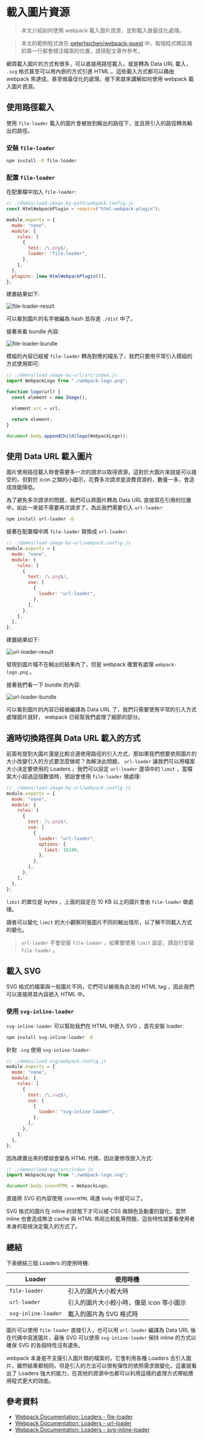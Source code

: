 # 載入圖片資源

> 本文介紹如何使用 webpack 載入圖片資源，並對載入做最佳化處理。

> 本文的範例程式放在 [peterhpchen/webpack-quest](https://github.com/peterhpchen/webpack-quest/tree/master/posts/23-image/demos) 中，每個程式碼區塊的第一行都會標注檔案的位置，請搭配文章作參考。

網頁載入圖片的方式有很多，可以直接用路徑載入，或是轉為 Data URL 載入， `.svg` 格式甚至可以用內嵌的方式引進 HTML 。這些載入方式都可以藉由 webpack 來達成，甚至做最佳化的處理。接下來就來講解如何使用 webpack 載入圖片資源。

## 使用路徑載入

使用 `file-loader` 載入的圖片會被放到輸出的路徑下，並且將引入的路徑轉為輸出的路徑。

### 安裝 `file-loader`

```bash
npm install -D file-loader
```

### 配置 `file-loader`

在配置檔中加入 `file-loader`:

```js
// ./demos/load-image-by-path/webpack.config.js
const HtmlWebpackPlugin = require("html-webpack-plugin");

module.exports = {
  mode: "none",
  module: {
    rules: [
      {
        test: /\.png$/,
        loader: "file-loader",
      },
    ],
  },
  plugins: [new HtmlWebpackPlugin()],
};
```

建置結果如下:

![file-loader-result](./assets/file-loader-result.png)

可以看到圖片的名字被編為 hash 並存進 `./dist` 中了。

接著來看 bundle 內容:

![file-loader-bundle](./assets/file-loader-bundle.png)

模組的內容已經被 `file-loader` 轉為對應的檔名了，我們只要用平常引入模組的方式使用即可:

```js
// ./demos/load-image-by-url/src/index.js
import WebpackLogo from "./webpack-logo.png";

function logo(url) {
  const element = new Image();

  element.src = url;

  return element;
}

document.body.appendChild(logo(WebpackLogo));
```

## 使用 Data URL 載入圖片

圖片使用路徑載入時會需要多一次的請求以取得資源，這對於大圖片來說是可以接受的，但對於 icon 之類的小圖示，花費多次請求是浪費資源的，數量一多，會造成效能降低。

為了避免多次請求的問題，我們可以將圖片轉為 Data URL 直接寫在引用的位置中，如此一來就不需要再次請求了，為此我們需要引入 `url-loader`:

```bash
npm install url-loader -D
```

接著在配置檔中將 `file-loader` 替換成 `url-loader`:

```js
// ./demos/load-image-by-url/webpack.config.js
module.exports = {
  mode: "none",
  module: {
    rules: [
      {
        test: /\.png$/,
        use: [
          {
            loader: "url-loader",
          },
        ],
      },
    ],
  },
};
```

建置結果如下:

![url-loader-result](./assets/url-loader-result.png)

發現到圖片檔不在輸出的結果內了，但是 webpack 確實有處理 `webpack-logo.png` 。

接著我們看一下 bundle 的內容:

![url-loader-bundle](./assets/url-loader-bundle.png)

可以看到圖片的內容已經被編譯為 Data URL 了，我們只需要使用平常的引入方式處理圖片就好， webpack 已經幫我們處理了細節的部分。

## 適時切換路徑與 Data URL 載入的方式

前面有提到大圖片還是比較合適使用路徑的引入方式，那如果我們想要依照圖片的大小改變引入的方式要怎麼做呢？為解決此問題， `url-loader` 讓我們可以用檔案大小決定要使用的 Loaders ，我們可以設定 `url-loader` 選項中的 `limit` ，當檔案大小超過這個數值時，預設會使用 `file-loader` 做處理:

```js
// ./demos/load-image-by-url/webpack.config.js
module.exports = {
  mode: "none",
  module: {
    rules: [
      {
        test: /\.png$/,
        use: [
          {
            loader: "url-loader",
            options: {
              limit: 10240,
            },
          },
        ],
      },
    ],
  },
};
```

`limit` 的單位是 bytes ，上面的設定在 10 KB 以上的圖片會由 `file-loader` 做處理。

讀者可以變化 `limit` 的大小觀察同張圖片不同的輸出情形，以了解不同載入方式的變化。

> `url-loader` 不會安裝 `file-loader` ，如果要使用 `limit` 設定，請自行安裝 `file-loader` 。

## 載入 SVG

SVG 格式的檔案與一般圖片不同，它們可以被視為合法的 HTML tag ，因此我們可以直接將其內容嵌入 HTML 中。

### 使用 `svg-inline-loader`

`svg-inline-loader` 可以幫助我們在 HTML 中嵌入 SVG ，首先安裝 loader:

```bash
npm install svg-inline-loader -D
```

針對 `.svg` 使用 `svg-inline-loader`:

```js
// ./demos/load-svg/webpack.config.js
module.exports = {
  mode: "none",
  module: {
    rules: [
      {
        test: /\.svg$/,
        use: [
          {
            loader: "svg-inline-loader",
          },
        ],
      },
    ],
  },
};
```

因為建置出來的模組會變為 HTML 代碼，因此要修改嵌入方式:

```js
// ./demos/load-svg/src/index.js
import WebpackLogo from "./webpack-logo.svg";

document.body.innerHTML = WebpackLogo;
```

直接將 SVG 的內容使用 `innerHTML` 填進 `body` 中就可以了。

SVG 格式的圖片在 inline 的狀態下才可以被 CSS 做顏色及動畫的變化，當然 inline 也會造成無法 cache 與 HTML 佈局比較亂等問題，這些特性就要看使用者本身的取捨決定載入的方式了。

## 總結

下表總結三個 Loaders 的使用時機:

| Loader              | 使用時機                                 |
| ------------------- | ---------------------------------------- |
| `file-loader`       | 引入的圖片大小較大時                     |
| `url-loader`        | 引入的圖片大小較小時，像是 Icon 等小圖示 |
| `svg-inline-loader` | 載入的圖片為 SVG 格式時                  |

圖片可以使用 `file-loader` 直接引入，也可以用 `url-loader` 編譯為 Data URL 後在代碼中寫進圖片，最後 SVG 可以使用 `svg-inline-loader` 保持 inline 的方式以確保 SVG 的各個特性沒有遺失。

webpack 本身是不支援引入圖片類的檔案的，它會利用各種 Loaders 去引入圖片，雖然結果都相同，但是引入的方法可以很有彈性的依照需求做變化。這裏就看出了 Loaders 強大的能力，在其他的資源中也都可以利用這樣的處理方式帶給應用程式更大的效能。

## 參考資料

- [Webpack Documentation: Loaders - file-loader](https://webpack.js.org/loaders/file-loader/)
- [Webpack Documentation: Loaders - url-loader](https://webpack.js.org/loaders/url-loader/)
- [Webpack Documentation: Loaders - svg-inline-loader](https://webpack.js.org/loaders/svg-inline-loader/)

